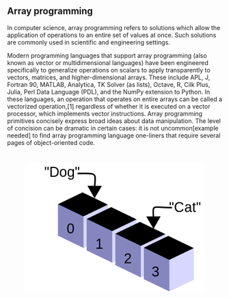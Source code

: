 ## Array programming

In computer science, array programming refers to solutions which allow the application of operations to an entire set of values at once. Such solutions are commonly used in scientific and engineering settings.

Modern programming languages that support array programming (also known as vector or multidimensional languages) have been engineered specifically to generalize operations on scalars to apply transparently to vectors, matrices, and higher-dimensional arrays. These include APL, J, Fortran 90, MATLAB, Analytica, TK Solver (as lists), Octave, R, Cilk Plus, Julia, Perl Data Language (PDL), and the NumPy extension to Python. In these languages, an operation that operates on entire arrays can be called a vectorized operation,[1] regardless of whether it is executed on a vector processor, which implements vector instructions. Array programming primitives concisely express broad ideas about data manipulation. The level of concision can be dramatic in certain cases: it is not uncommon[example needed] to find array programming language one-liners that require several pages of object-oriented code.

<h1 align="center">
   <img alt="array" src="../.github/array.png" height="300px" />
</h1>
